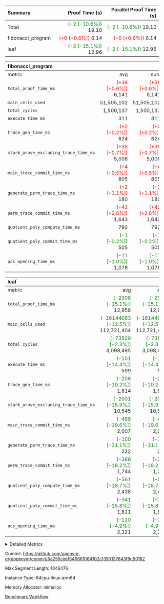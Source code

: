 | Summary | Proof Time (s) | Parallel Proof Time (s) |
|:---|---:|---:|
| Total | <span style='color: green'>(-2 [-10.6%])</span> 19.10 | <span style='color: green'>(-2 [-10.6%])</span> 19.10 |
| fibonacci_program | <span style='color: red'>(+0 [+0.6%])</span> 6.14 | <span style='color: red'>(+0 [+0.6%])</span> 6.14 |
| leaf | <span style='color: green'>(-2 [-15.1%])</span> 12.96 | <span style='color: green'>(-2 [-15.1%])</span> 12.96 |


| fibonacci_program |||||
|:---|---:|---:|---:|---:|
|metric|avg|sum|max|min|
| `total_proof_time_ms ` | <span style='color: red'>(+38 [+0.6%])</span> 6,141 | <span style='color: red'>(+38 [+0.6%])</span> 6,141 | <span style='color: red'>(+38 [+0.6%])</span> 6,141 | <span style='color: red'>(+38 [+0.6%])</span> 6,141 |
| `main_cells_used     ` |  51,505,102 |  51,505,102 |  51,505,102 |  51,505,102 |
| `total_cycles        ` |  1,500,137 |  1,500,137 |  1,500,137 |  1,500,137 |
| `execute_time_ms     ` |  311 |  311 |  311 |  311 |
| `trace_gen_time_ms   ` | <span style='color: red'>(+2 [+0.2%])</span> 824 | <span style='color: red'>(+2 [+0.2%])</span> 824 | <span style='color: red'>(+2 [+0.2%])</span> 824 | <span style='color: red'>(+2 [+0.2%])</span> 824 |
| `stark_prove_excluding_trace_time_ms` | <span style='color: red'>(+36 [+0.7%])</span> 5,006 | <span style='color: red'>(+36 [+0.7%])</span> 5,006 | <span style='color: red'>(+36 [+0.7%])</span> 5,006 | <span style='color: red'>(+36 [+0.7%])</span> 5,006 |
| `main_trace_commit_time_ms` | <span style='color: red'>(+4 [+0.5%])</span> 805 | <span style='color: red'>(+4 [+0.5%])</span> 805 | <span style='color: red'>(+4 [+0.5%])</span> 805 | <span style='color: red'>(+4 [+0.5%])</span> 805 |
| `generate_perm_trace_time_ms` | <span style='color: red'>(+2 [+1.1%])</span> 180 | <span style='color: red'>(+2 [+1.1%])</span> 180 | <span style='color: red'>(+2 [+1.1%])</span> 180 | <span style='color: red'>(+2 [+1.1%])</span> 180 |
| `perm_trace_commit_time_ms` | <span style='color: red'>(+42 [+2.6%])</span> 1,643 | <span style='color: red'>(+42 [+2.6%])</span> 1,643 | <span style='color: red'>(+42 [+2.6%])</span> 1,643 | <span style='color: red'>(+42 [+2.6%])</span> 1,643 |
| `quotient_poly_compute_time_ms` |  792 |  792 |  792 |  792 |
| `quotient_poly_commit_time_ms` | <span style='color: green'>(-1 [-0.2%])</span> 505 | <span style='color: green'>(-1 [-0.2%])</span> 505 | <span style='color: green'>(-1 [-0.2%])</span> 505 | <span style='color: green'>(-1 [-0.2%])</span> 505 |
| `pcs_opening_time_ms ` | <span style='color: green'>(-11 [-1.0%])</span> 1,078 | <span style='color: green'>(-11 [-1.0%])</span> 1,078 | <span style='color: green'>(-11 [-1.0%])</span> 1,078 | <span style='color: green'>(-11 [-1.0%])</span> 1,078 |

| leaf |||||
|:---|---:|---:|---:|---:|
|metric|avg|sum|max|min|
| `total_proof_time_ms ` | <span style='color: green'>(-2308 [-15.1%])</span> 12,958 | <span style='color: green'>(-2308 [-15.1%])</span> 12,958 | <span style='color: green'>(-2308 [-15.1%])</span> 12,958 | <span style='color: green'>(-2308 [-15.1%])</span> 12,958 |
| `main_cells_used     ` | <span style='color: green'>(-16144083 [-12.5%])</span> 112,721,404 | <span style='color: green'>(-16144083 [-12.5%])</span> 112,721,404 | <span style='color: green'>(-16144083 [-12.5%])</span> 112,721,404 | <span style='color: green'>(-16144083 [-12.5%])</span> 112,721,404 |
| `total_cycles        ` | <span style='color: green'>(-73529 [-2.3%])</span> 3,098,485 | <span style='color: green'>(-73529 [-2.3%])</span> 3,098,485 | <span style='color: green'>(-73529 [-2.3%])</span> 3,098,485 | <span style='color: green'>(-73529 [-2.3%])</span> 3,098,485 |
| `execute_time_ms     ` | <span style='color: green'>(-101 [-14.4%])</span> 599 | <span style='color: green'>(-101 [-14.4%])</span> 599 | <span style='color: green'>(-101 [-14.4%])</span> 599 | <span style='color: green'>(-101 [-14.4%])</span> 599 |
| `trace_gen_time_ms   ` | <span style='color: green'>(-206 [-10.2%])</span> 1,814 | <span style='color: green'>(-206 [-10.2%])</span> 1,814 | <span style='color: green'>(-206 [-10.2%])</span> 1,814 | <span style='color: green'>(-206 [-10.2%])</span> 1,814 |
| `stark_prove_excluding_trace_time_ms` | <span style='color: green'>(-2001 [-15.9%])</span> 10,545 | <span style='color: green'>(-2001 [-15.9%])</span> 10,545 | <span style='color: green'>(-2001 [-15.9%])</span> 10,545 | <span style='color: green'>(-2001 [-15.9%])</span> 10,545 |
| `main_trace_commit_time_ms` | <span style='color: green'>(-489 [-19.6%])</span> 2,007 | <span style='color: green'>(-489 [-19.6%])</span> 2,007 | <span style='color: green'>(-489 [-19.6%])</span> 2,007 | <span style='color: green'>(-489 [-19.6%])</span> 2,007 |
| `generate_perm_trace_time_ms` | <span style='color: green'>(-100 [-31.1%])</span> 222 | <span style='color: green'>(-100 [-31.1%])</span> 222 | <span style='color: green'>(-100 [-31.1%])</span> 222 | <span style='color: green'>(-100 [-31.1%])</span> 222 |
| `perm_trace_commit_time_ms` | <span style='color: green'>(-389 [-18.2%])</span> 1,744 | <span style='color: green'>(-389 [-18.2%])</span> 1,744 | <span style='color: green'>(-389 [-18.2%])</span> 1,744 | <span style='color: green'>(-389 [-18.2%])</span> 1,744 |
| `quotient_poly_compute_time_ms` | <span style='color: green'>(-561 [-18.7%])</span> 2,438 | <span style='color: green'>(-561 [-18.7%])</span> 2,438 | <span style='color: green'>(-561 [-18.7%])</span> 2,438 | <span style='color: green'>(-561 [-18.7%])</span> 2,438 |
| `quotient_poly_commit_time_ms` | <span style='color: green'>(-341 [-15.8%])</span> 1,811 | <span style='color: green'>(-341 [-15.8%])</span> 1,811 | <span style='color: green'>(-341 [-15.8%])</span> 1,811 | <span style='color: green'>(-341 [-15.8%])</span> 1,811 |
| `pcs_opening_time_ms ` | <span style='color: green'>(-120 [-4.9%])</span> 2,321 | <span style='color: green'>(-120 [-4.9%])</span> 2,321 | <span style='color: green'>(-120 [-4.9%])</span> 2,321 | <span style='color: green'>(-120 [-4.9%])</span> 2,321 |



<details>
<summary>Detailed Metrics</summary>

| group | num_segments | keygen_time_ms | commit_exe_time_ms |
| --- | --- | --- | --- |
| fibonacci_program | 1 | 343 | 5 | 

| group | air_name | quotient_deg | interactions | constraints |
| --- | --- | --- | --- | --- |
| fibonacci_program | AccessAdapterAir<16> | 2 | 5 | 14 | 
| fibonacci_program | AccessAdapterAir<2> | 2 | 5 | 14 | 
| fibonacci_program | AccessAdapterAir<32> | 2 | 5 | 14 | 
| fibonacci_program | AccessAdapterAir<4> | 2 | 5 | 14 | 
| fibonacci_program | AccessAdapterAir<64> | 2 | 5 | 14 | 
| fibonacci_program | AccessAdapterAir<8> | 2 | 5 | 14 | 
| fibonacci_program | BitwiseOperationLookupAir<8> | 2 | 2 | 4 | 
| fibonacci_program | MemoryMerkleAir<8> | 2 | 4 | 40 | 
| fibonacci_program | PersistentBoundaryAir<8> | 2 | 3 | 6 | 
| fibonacci_program | PhantomAir | 2 | 3 | 5 | 
| fibonacci_program | Poseidon2PeripheryAir<BabyBearParameters>, 1> | 2 | 1 | 286 | 
| fibonacci_program | ProgramAir | 1 | 1 | 4 | 
| fibonacci_program | RangeTupleCheckerAir<2> | 1 | 1 | 4 | 
| fibonacci_program | VariableRangeCheckerAir | 1 | 1 | 4 | 
| fibonacci_program | VmAirWrapper<Rv32BaseAluAdapterAir, BaseAluCoreAir<4, 8> | 2 | 19 | 43 | 
| fibonacci_program | VmAirWrapper<Rv32BaseAluAdapterAir, LessThanCoreAir<4, 8> | 2 | 17 | 39 | 
| fibonacci_program | VmAirWrapper<Rv32BaseAluAdapterAir, ShiftCoreAir<4, 8> | 2 | 23 | 90 | 
| fibonacci_program | VmAirWrapper<Rv32BranchAdapterAir, BranchEqualCoreAir<4> | 2 | 11 | 25 | 
| fibonacci_program | VmAirWrapper<Rv32BranchAdapterAir, BranchLessThanCoreAir<4, 8> | 2 | 13 | 41 | 
| fibonacci_program | VmAirWrapper<Rv32CondRdWriteAdapterAir, Rv32JalLuiCoreAir> | 2 | 10 | 22 | 
| fibonacci_program | VmAirWrapper<Rv32HintStoreAdapterAir, Rv32HintStoreCoreAir> | 2 | 15 | 17 | 
| fibonacci_program | VmAirWrapper<Rv32JalrAdapterAir, Rv32JalrCoreAir> | 2 | 16 | 20 | 
| fibonacci_program | VmAirWrapper<Rv32LoadStoreAdapterAir, LoadSignExtendCoreAir<4, 8> | 2 | 18 | 33 | 
| fibonacci_program | VmAirWrapper<Rv32LoadStoreAdapterAir, LoadStoreCoreAir<4> | 2 | 17 | 38 | 
| fibonacci_program | VmAirWrapper<Rv32MultAdapterAir, DivRemCoreAir<4, 8> | 2 | 25 | 88 | 
| fibonacci_program | VmAirWrapper<Rv32MultAdapterAir, MulHCoreAir<4, 8> | 2 | 24 | 38 | 
| fibonacci_program | VmAirWrapper<Rv32MultAdapterAir, MultiplicationCoreAir<4, 8> | 2 | 19 | 26 | 
| fibonacci_program | VmAirWrapper<Rv32RdWriteAdapterAir, Rv32AuipcCoreAir> | 2 | 11 | 15 | 
| fibonacci_program | VmConnectorAir | 2 | 3 | 9 | 
| leaf | AccessAdapterAir<2> | 4 | 5 | 12 | 
| leaf | AccessAdapterAir<4> | 4 | 5 | 12 | 
| leaf | AccessAdapterAir<8> | 4 | 5 | 12 | 
| leaf | FriReducedOpeningAir | 4 | 35 | 59 | 
| leaf | NativePoseidon2Air<BabyBearParameters>, 1> | 4 | 31 | 302 | 
| leaf | PhantomAir | 4 | 3 | 4 | 
| leaf | ProgramAir | 1 | 1 | 4 | 
| leaf | VariableRangeCheckerAir | 1 | 1 | 4 | 
| leaf | VmAirWrapper<BranchNativeAdapterAir, BranchEqualCoreAir<1> | 2 | 11 | 23 | 
| leaf | VmAirWrapper<JalNativeAdapterAir, JalCoreAir> | 4 | 7 | 6 | 
| leaf | VmAirWrapper<NativeAdapterAir<2, 0>, PublicValuesCoreAir> | 4 | 11 | 23 | 
| leaf | VmAirWrapper<NativeAdapterAir<2, 1>, FieldArithmeticCoreAir> | 4 | 15 | 23 | 
| leaf | VmAirWrapper<NativeLoadStoreAdapterAir<1>, NativeLoadStoreCoreAir<1> | 4 | 15 | 18 | 
| leaf | VmAirWrapper<NativeLoadStoreAdapterAir<4>, NativeLoadStoreCoreAir<4> | 4 | 15 | 18 | 
| leaf | VmAirWrapper<NativeVectorizedAdapterAir<4>, FieldExtensionCoreAir> | 4 | 15 | 23 | 
| leaf | VmConnectorAir | 4 | 3 | 8 | 
| leaf | VolatileBoundaryAir | 4 | 4 | 16 | 

| group | air_name | idx | rows | prep_cols | perm_cols | main_cols | cells |
| --- | --- | --- | --- | --- | --- | --- | --- |
| leaf | AccessAdapterAir<2> | 0 | 524,288 |  | 16 | 11 | 14,155,776 | 
| leaf | AccessAdapterAir<4> | 0 | 262,144 |  | 16 | 13 | 7,602,176 | 
| leaf | AccessAdapterAir<8> | 0 | 65,536 |  | 16 | 17 | 2,162,688 | 
| leaf | FriReducedOpeningAir | 0 | 131,072 |  | 76 | 64 | 18,350,080 | 
| leaf | NativePoseidon2Air<BabyBearParameters>, 1> | 0 | 32,768 |  | 36 | 348 | 12,582,912 | 
| leaf | PhantomAir | 0 | 32,768 |  | 8 | 6 | 458,752 | 
| leaf | ProgramAir | 0 | 131,072 |  | 8 | 10 | 2,359,296 | 
| leaf | VariableRangeCheckerAir | 0 | 262,144 | 2 | 8 | 1 | 2,359,296 | 
| leaf | VmAirWrapper<BranchNativeAdapterAir, BranchEqualCoreAir<1> | 0 | 1,048,576 |  | 28 | 23 | 53,477,376 | 
| leaf | VmAirWrapper<JalNativeAdapterAir, JalCoreAir> | 0 | 131,072 |  | 12 | 10 | 2,883,584 | 
| leaf | VmAirWrapper<NativeAdapterAir<2, 0>, PublicValuesCoreAir> | 0 | 64 |  | 16 | 23 | 2,496 | 
| leaf | VmAirWrapper<NativeAdapterAir<2, 1>, FieldArithmeticCoreAir> | 0 | 2,097,152 |  | 20 | 30 | 104,857,600 | 
| leaf | VmAirWrapper<NativeLoadStoreAdapterAir<1>, NativeLoadStoreCoreAir<1> | 0 | 1,048,576 |  | 20 | 27 | 49,283,072 | 
| leaf | VmAirWrapper<NativeLoadStoreAdapterAir<4>, NativeLoadStoreCoreAir<4> | 0 | 65,536 |  | 20 | 36 | 3,670,016 | 
| leaf | VmAirWrapper<NativeVectorizedAdapterAir<4>, FieldExtensionCoreAir> | 0 | 32,768 |  | 20 | 40 | 1,966,080 | 
| leaf | VmConnectorAir | 0 | 2 | 1 | 8 | 4 | 24 | 
| leaf | VolatileBoundaryAir | 0 | 524,288 |  | 8 | 11 | 9,961,472 | 

| group | air_name | segment | rows | prep_cols | perm_cols | main_cols | cells |
| --- | --- | --- | --- | --- | --- | --- | --- |
| fibonacci_program | AccessAdapterAir<8> | 0 | 64 |  | 24 | 17 | 2,624 | 
| fibonacci_program | BitwiseOperationLookupAir<8> | 0 | 65,536 | 3 | 8 | 2 | 655,360 | 
| fibonacci_program | MemoryMerkleAir<8> | 0 | 512 |  | 20 | 32 | 26,624 | 
| fibonacci_program | PersistentBoundaryAir<8> | 0 | 64 |  | 12 | 20 | 2,048 | 
| fibonacci_program | PhantomAir | 0 | 2 |  | 12 | 6 | 36 | 
| fibonacci_program | Poseidon2PeripheryAir<BabyBearParameters>, 1> | 0 | 256 |  | 8 | 300 | 78,848 | 
| fibonacci_program | ProgramAir | 0 | 4,096 |  | 8 | 10 | 73,728 | 
| fibonacci_program | RangeTupleCheckerAir<2> | 0 | 524,288 | 2 | 8 | 1 | 4,718,592 | 
| fibonacci_program | VariableRangeCheckerAir | 0 | 262,144 | 2 | 8 | 1 | 2,359,296 | 
| fibonacci_program | VmAirWrapper<Rv32BaseAluAdapterAir, BaseAluCoreAir<4, 8> | 0 | 1,048,576 |  | 80 | 36 | 121,634,816 | 
| fibonacci_program | VmAirWrapper<Rv32BaseAluAdapterAir, LessThanCoreAir<4, 8> | 0 | 524,288 |  | 40 | 37 | 40,370,176 | 
| fibonacci_program | VmAirWrapper<Rv32BaseAluAdapterAir, ShiftCoreAir<4, 8> | 0 | 2 |  | 52 | 53 | 210 | 
| fibonacci_program | VmAirWrapper<Rv32BranchAdapterAir, BranchEqualCoreAir<4> | 0 | 262,144 |  | 48 | 26 | 19,398,656 | 
| fibonacci_program | VmAirWrapper<Rv32BranchAdapterAir, BranchLessThanCoreAir<4, 8> | 0 | 8 |  | 56 | 32 | 704 | 
| fibonacci_program | VmAirWrapper<Rv32CondRdWriteAdapterAir, Rv32JalLuiCoreAir> | 0 | 131,072 |  | 44 | 18 | 8,126,464 | 
| fibonacci_program | VmAirWrapper<Rv32HintStoreAdapterAir, Rv32HintStoreCoreAir> | 0 | 4 |  | 36 | 26 | 248 | 
| fibonacci_program | VmAirWrapper<Rv32JalrAdapterAir, Rv32JalrCoreAir> | 0 | 16 |  | 36 | 28 | 1,024 | 
| fibonacci_program | VmAirWrapper<Rv32LoadStoreAdapterAir, LoadStoreCoreAir<4> | 0 | 32 |  | 72 | 40 | 3,584 | 
| fibonacci_program | VmAirWrapper<Rv32RdWriteAdapterAir, Rv32AuipcCoreAir> | 0 | 16 |  | 28 | 21 | 784 | 
| fibonacci_program | VmConnectorAir | 0 | 2 | 1 | 12 | 4 | 32 | 

| group | idx | trace_gen_time_ms | total_proof_time_ms | total_cycles | total_cells | stark_prove_excluding_trace_time_ms | quotient_poly_compute_time_ms | quotient_poly_commit_time_ms | perm_trace_commit_time_ms | pcs_opening_time_ms | main_trace_commit_time_ms | main_cells_used | generate_perm_trace_time_ms | execute_time_ms |
| --- | --- | --- | --- | --- | --- | --- | --- | --- | --- | --- | --- | --- | --- | --- |
| leaf | 0 | 1,814 | 12,958 | 3,098,485 | 286,132,696 | 10,545 | 2,438 | 1,811 | 1,744 | 2,321 | 2,007 | 112,721,404 | 222 | 599 | 

| group | segment | trace_gen_time_ms | total_proof_time_ms | total_cycles | total_cells | stark_prove_excluding_trace_time_ms | quotient_poly_compute_time_ms | quotient_poly_commit_time_ms | perm_trace_commit_time_ms | pcs_opening_time_ms | main_trace_commit_time_ms | main_cells_used | generate_perm_trace_time_ms | execute_time_ms |
| --- | --- | --- | --- | --- | --- | --- | --- | --- | --- | --- | --- | --- | --- | --- |
| fibonacci_program | 0 | 824 | 6,141 | 1,500,137 | 197,453,854 | 5,006 | 792 | 505 | 1,643 | 1,078 | 805 | 51,505,102 | 180 | 311 | 

</details>


Commit: https://github.com/openvm-org/openvm/commit/5a255cee1546661064102c1350137643f9c90182

Max Segment Length: 1048476

Instance Type: 64cpu-linux-arm64

Memory Allocator: mimalloc

[Benchmark Workflow](https://github.com/openvm-org/openvm/actions/runs/12706632639)
